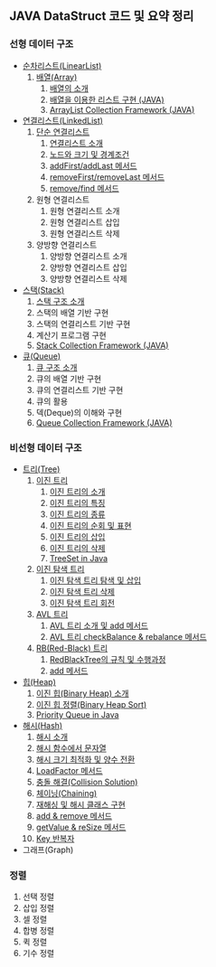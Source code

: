 ## JAVA DataStruct 코드 및 요약 정리

### 선형 데이터 구조

-   [순차리스트(LinearList)](https://github.com/yonghwankim-dev/DataStruct/tree/main/ArrayList)
    1.  [배열(Array)](https://github.com/yonghwankim-dev/DataStruct/tree/main/ArrayList)
        1.  [배열의 소개](https://yonghwankim-dev.tistory.com/101?category=974118)
        2.  [배열을 이용한 리스트 구현 (JAVA)](https://yonghwankim-dev.tistory.com/102?category=974118)
        3.  [ArrayList Collection Framework (JAVA)](https://yonghwankim-dev.tistory.com/103?category=974118)
-   [연결리스트(LinkedList)](https://github.com/yonghwankim-dev/DataStruct/tree/main/LinkedList)
    1.  [단순 연결리스트](https://github.com/yonghwankim-dev/DataStruct/tree/main/LinkedList/Implement)
        1.  [연결리스트 소개](https://yonghwankim-dev.tistory.com/105?category=974118)
        2.  [노드와 크기 및 경계조건](https://yonghwankim-dev.tistory.com/106?category=974118)
        3.  [addFirst/addLast 메서드](https://yonghwankim-dev.tistory.com/107?category=974118)
        4.  [removeFirst/removeLast 메서드](https://yonghwankim-dev.tistory.com/181?category=974118)
        5.  [remove/find 메서드]()
    2.  원형 연결리스트
        1.  원형 연결리스트 소개
        2.  원형 연결리스트 삽입
        3.  원형 연결리스트 삭제
    3.  양방향 연결리스트
        1.  양방향 연결리스트 소개
        2.  양방향 연결리스트 삽입
        3.  양방향 연결리스트 삭제
-   [스택(Stack)](https://github.com/yonghwankim-dev/DataStruct/tree/main/Stack)
    1.  [스택 구조 소개](https://yonghwankim-dev.tistory.com/108?category=974118)
    2.  스택의 배열 기반 구현
    3.  스택의 연결리스트 기반 구현
    4.  계산기 프로그램 구현
    5.  [Stack Collection Framework (JAVA)](https://yonghwankim-dev.tistory.com/109?category=974118)
-   [큐(Queue)](https://github.com/yonghwankim-dev/DataStruct/tree/main/Queue)
    1.  [큐 구조 소개](https://yonghwankim-dev.tistory.com/110?category=974118)
    2.  큐의 배열 기반 구현
    3.  큐의 연결리스트 기반 구현
    4.  큐의 활용
    5.  덱(Deque)의 이해와 구현
    6.  [Queue Collection Framework (JAVA)](https://yonghwankim-dev.tistory.com/111?category=974118)

### 비선형 데이터 구조

-   [트리(Tree)](https://github.com/yonghwankim-dev/DataStruct/tree/main/Tree)
    1.  [이진 트리](https://github.com/yonghwankim-dev/DataStruct/tree/main/Tree/BT/Implement)
        1.  [이진 트리의 소개](https://yonghwankim-dev.tistory.com/115?category=974118)
        2.  [이진 트리의 특징](https://yonghwankim-dev.tistory.com/117?category=974118)
        3.  [이진 트리의 종류](https://yonghwankim-dev.tistory.com/116?category=974118)
        4.  [이진 트리의 순회 및 표현](https://yonghwankim-dev.tistory.com/190)
        5.  [이진 트리의 삽입](https://yonghwankim-dev.tistory.com/118?category=974118)
        6.  [이진 트리의 삭제](https://yonghwankim-dev.tistory.com/119?category=974118)
        7.  [TreeSet in Java](https://yonghwankim-dev.tistory.com/122?category=974118)
    2.  [이진 탐색 트리](https://github.com/yonghwankim-dev/DataStruct/tree/main/Tree/BST)
        1.  [이진 탐색 트리 탐색 및 삽입](https://yonghwankim-dev.tistory.com/120?category=974118)
        2.  [이진 탐색 트리 삭제](https://yonghwankim-dev.tistory.com/121?category=974118)
        3.  [이진 탐색 트리 회전](https://yonghwankim-dev.tistory.com/197)
    3.  [AVL 트리](https://github.com/yonghwankim-dev/DataStruct/tree/main/Tree/avltree)
        1.  [AVL 트리 소개 및 add 메서드](https://yonghwankim-dev.tistory.com/199)
        2.  [AVL 트리 checkBalance & rebalance 메서드](https://yonghwankim-dev.tistory.com/201)
    5.  [RB(Red-Black) 트리](https://github.com/yonghwankim-dev/DataStruct/tree/main/Tree/red_black_tree)
        1.  [RedBlackTree의 규칙 및 수행과정](https://yonghwankim-dev.tistory.com/202)
        2.  [add 메서드](https://yonghwankim-dev.tistory.com/204)
-   [힙(Heap)](https://github.com/yonghwankim-dev/DataStruct/tree/main/Heap)
    1.  [이진 힙(Binary Heap) 소개](https://yonghwankim-dev.tistory.com/123)
    2.  [이진 힙 정렬(Binary Heap Sort)]()
    3.  [Priority Queue in Java](https://yonghwankim-dev.tistory.com/124)
-   [해시(Hash)](https://github.com/yonghwankim-dev/DataStruct/tree/main/Hash/Implements)
    1. [해시 소개](https://yonghwankim-dev.tistory.com/171?category=974118)
    2. [해시 함수에서 문자열](https://yonghwankim-dev.tistory.com/172?category=974118)
    3. [해시 크기 최적화 및 양수 전환](https://yonghwankim-dev.tistory.com/173?category=974118)
    4. [LoadFactor 메서드](https://yonghwankim-dev.tistory.com/174?category=974118)
    5. [충돌 해결(Collision Solution)](https://yonghwankim-dev.tistory.com/175?category=974118)
    6. [체이닝(Chaining)](https://yonghwankim-dev.tistory.com/176?category=974118)
    7. [재해싱 및 해시 클래스 구현](https://yonghwankim-dev.tistory.com/177?category=974118)
    8. [add & remove 메서드](https://yonghwankim-dev.tistory.com/178?category=974118)
    9. [getValue & reSize 메서드](https://yonghwankim-dev.tistory.com/179?category=974118)
    10. [Key 반복자](https://yonghwankim-dev.tistory.com/180?category=974118)
-   그래프(Graph)

### 정렬

1.  선택 정렬
2.  삽입 정렬
3.  셀 정렬
4.  합병 정렬
5.  퀵 정렬
6.  기수 정렬
